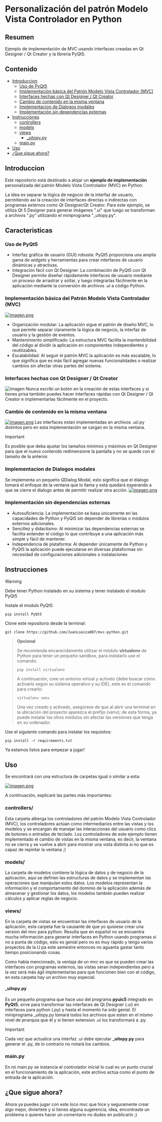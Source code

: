 # Personalización del patrón Modelo Vista Controlador en Python

## Resumen
Ejemplo de implementación de MVC usando interfaces creadas en Qt Designer / Qt Creator y la libreria PyQt5.

## Contenido
- [Introduccion](#introduccion)
  - [Uso de PyQt5](#uso-de-pyqt5)
  - [Implementación básica del Patrón Modelo Vista Controlador (MVC)](#implementación-básica-del-patrón-modelo-vista-controlador-mvc)
  - [Interfaces hechas con Qt Designer / Qt Creator](#interfaces-hechas-con-qt-designer--qt-creator)
  - [Cambio de contenido en la misma ventana](#cambio-de-contenido-en-la-misma-ventana)
  - [Implementacion de Dialogos modales](#implementacion-de-dialogos-modales)
  - [Implementación sin dependencias externas](#implementación-sin-dependencias-externas)
- [Instrucciones](#instrucciones)
  - [controllers](#controllers)
  - [models](#models)
  - [views](#views)
    - [_uitopy.py](#_uitopypy)
  - [main.py](#mainpy)
- [Uso](#uso)
- [¿Que sigue ahora?](#que-sigue-ahora)

## Introduccion

Este repositorio está destinado a alojar un **ejemplo de implementación** personalizada del patrón Modelo Vista Controlador (MVC) en Python.

La idea es separar la lógica de negocio de la interfaz de usuario, permitiendo así la creación de interfaces directas o indirectas con programas externos como Qt Designer/Qt Creator. Para este ejemplo, se utiliza Qt 5 Designer para generar imágenes ".ui" que luego se transforman a archivos ".py" utilizando el miniprograma "_uitopy.py".

## Caracteristicas
### Uso de PyQt5
- Interfaz gráfica de usuario (GUI) robusta: PyQt5 proporciona una amplia gama de widgets y herramientas para crear interfaces de usuario dinámicas y atractivas.
- Integración fácil con Qt Designer: La combinación de PyQt5 con Qt Designer permite diseñar rápidamente interfaces de usuario mediante un proceso de arrastrar y soltar, y luego integrarlas fácilmente en la aplicación mediante la conversión de archivos .ui a código Python.

### Implementación básica del Patrón Modelo Vista Controlador (MVC)

[![imagen.png](https://i.postimg.cc/66znv6m6/imagen.png)](https://postimg.cc/s1QMFzzb)

- Organización modular: La aplicación sigue el patrón de diseño MVC, lo que permite separar claramente la lógica de negocio, la interfaz de usuario y la gestión de eventos.
- Mantenimiento simplificado: La estructura MVC facilita la mantenibilidad del código al dividir la aplicación en componentes independientes y reutilizables.
- Escalabilidad: Al seguir el patrón MVC la aplicación es más escalable, lo que significa que es más fácil agregar nuevas funcionalidades o realizar cambios sin afectar otras partes del sistema.

### Interfaces hechas con Qt Designer / Qt Creator
![imagen](https://github.com/JuanLoaiza007/mvc-python/assets/116226390/0a6767d6-4f63-4073-8070-7483915d6149)
Nunca escribí un botón en la creación de estas interfaces y si tienes prisa también puedes hacer interfaces rápidas con Qt Designer / Qt Creator e implementarlas fácilmente en el proyecto.


### Cambio de contenido en la misma ventana
[![imagen.png](https://i.postimg.cc/hPFKDVKH/imagen.png)](https://postimg.cc/qgGPQhhL)
Las interfaces estan implementadas en archivos .ui/.py distintos pero en esta implementación se cargan en la misma ventana.
> [!IMPORTANT]
> Es posible que deba ajustar los tamaños mínimos y máximos en Qt Designer para que el nuevo contenido redimensione la pantalla y no se quede con el tamaño de la anterior.

### Implementacion de Dialogos modales
Se implementa un pequeño QDialog Modal, esto significa que el dialogo tomará el enfoque de la ventana que lo llama y esta quedará esperando a que se cierre el dialogo antes de permitir realizar otra acción.
[![imagen.png](https://i.postimg.cc/MKctDjRK/imagen.png)](https://postimg.cc/vcsW8T3p)

### Implementación sin dependencias externas
- Autosuficiencia: La implementación se basa únicamente en las capacidades de Python y PyQt5 sin depender de librerías o módulos externos adicionales.
- Sencillez y didactismo: Al minimizar las dependencias externas se facilita entender el código lo que contribuye a una aplicación más simple y fácil de mantener.
- Independencia de plataforma: Al depender únicamente de Python y PyQt5 la aplicación puede ejecutarse en diversas plataformas sin necesidad de configuraciones adicionales o instalaciones

## Instrucciones

> [!WARNING]
> Debe tener Python instalado en su sistema y tener instalado el modulo PyQt5

Instale el modulo PyQt5:

```
pip install PyQt5
```

Clone este repositorio desde la terminal:


```
git clone https://github.com/JuanLoaiza007/mvc-python.git
```


> **Opcional**
>
> Se recomienda encarecidamente utilizar el módulo **virtualenv** de Python para tener un pequeño sandbox, para instalarlo use el comando:
> ```
> pip install virtualenv
> ```
> A continuación, cree un entorno virtual y actívelo (debe buscar cómo activarlo según su sistema operativo y su IDE), este es el comando para crearlo:
> ```
> virtualenv venv
> ```
> Una vez creado y activado, asegúrese de que al abrir una terminal en la ubicación del proyecto aparezca el prefijo (venv); de esta forma, ya puede instalar los otros módulos sin afectar las versiones que tenga en su ordenador.


Use el siguiente comando para instalar los requisitos:

```
pip install -r requirements.txt
```
Ya estamos listos para empezar a jugar!

## Uso

Se encontrará con una estructura de carpetas igual o similar a esta:

[![imagen.png](https://i.postimg.cc/66znv6m6/imagen.png)](https://postimg.cc/s1QMFzzb)

A continuación, explicaré las partes más importantes:

### controllers/

Esta carpeta alberga los controladores del patrón Modelo Vista Controlador (MVC), los controladores actúan como intermediarios entre las vistas y los modelos y se encargan de manejar las interacciones del usuario como clics de botones o entradas de teclado. Los controladores de este ejemplo tienen implementado el cambio de vistas en la misma ventana, es decir, la ventana no se cierra y se vuelve a abrir para mostrar una vista distinta si no que es capaz de repintar la ventana ;)

### models/

La carpeta de modelos contiene la lógica de datos y de negocio de la aplicación, aquí se definen las estructuras de datos y se implementan las operaciones que manipulan estos datos. Los modelos representan la información y el comportamiento del dominio de la aplicación además de almacenar y gestionar los datos, los modelos también pueden realizar cálculos y aplicar reglas de negocio.

### views/

En la carpeta de vistas se encuentran las interfaces de usuario de la aplicación, esta carpeta fue la causante de que yo quisiese crear una version del mvc para python. Resulta que en español no se encuentra mucha información para generar interfaces en Python usando programas si no a punta de código, esto es genial pero no es muy rápido y tengo varios proyectos de la U pa este semestre entonces no aguanta gastar tanto tiempo posicionando cosas.

Como habia mencionado, la ventaja de un mvc es que se pueden crear las interfaces con programas externos, las vistas seran independientes pero a la vez será más ágil implementarlas para que funcionen bien con el código, en esta carpeta hay un archivo muy especial.

#### _uitopy.py
Es un pequeño programa que hace uso del programa **pyuic5** integrado en **PyQt5**, sirve para transformar las interfaces de Qt Designer (.ui) en interfaces para python (.py) y hasta el momento ha sido genial. El miniprograma _uitopy.py tomará todos los archivos que esten en el mismo nivel de jerarquia que él y si tienen extension .ui los transformará a .py.
> [!IMPORTANT]
> Cada vez que actualice una interfaz .ui debe ejecutar **_uitopy.py** para generar el .py, de lo contrario no notará los cambios.

### main.py

En mi main.py se instancia el controlador inicial lo cual es un punto crucial en el funcionamiento de la aplicación, este archivo actúa como el punto de entrada de la aplicación. 

## ¿Que sigue ahora?

Ahora ya puedes jugar con este loco mvc que hice y seguramente crear algo mejor, diviertete y si tienes alguna sugerencia, idea, encontraste un problema o quieres hacer un comentario no dudes en publicarlo ;)
